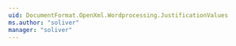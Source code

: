 ```yaml
---
uid: DocumentFormat.OpenXml.Wordprocessing.JustificationValues
ms.author: "soliver"
manager: "soliver"
---
```

